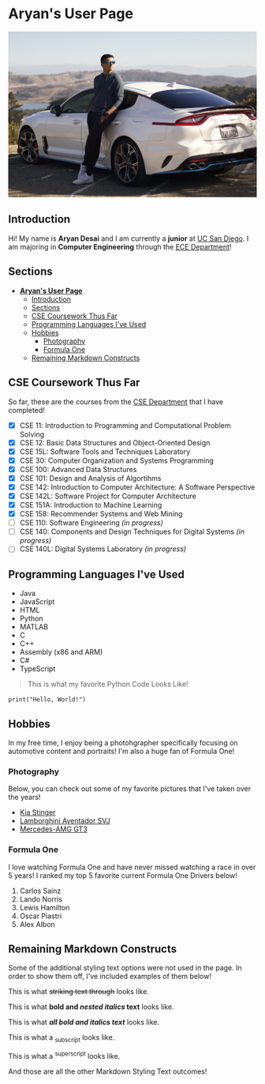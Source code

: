 # **Aryan's User Page**
![Image](UserPagePictures/AryanUserPagePicture.png)
## Introduction
Hi! My name is **Aryan Desai** and I am currently a **junior** at [UC San Diego](https://ucsd.edu). I am majoring in **Computer Engineering** through the [ECE Department](https://www.ece.ucsd.edu)!
## Sections
- [**Aryan's User Page**](#aryans-user-page)
  - [Introduction](#introduction)
  - [Sections](#sections)
  - [CSE Coursework Thus Far](#cse-coursework-thus-far)
  - [Programming Languages I've Used](#programming-languages-ive-used)
  - [Hobbies](#hobbies)
    - [Photography](#photography)
    - [Formula One](#formula-one)
  - [Remaining Markdown Constructs](#remaining-markdown-constructs)
## CSE Coursework Thus Far
So far, these are the courses from the [CSE Department](https://cse.ucsd.edu) that I have completed!
- [x] CSE 11: Introduction to Programming and Computational Problem Solving
- [x] CSE 12: Basic Data Structures and Object-Oriented Design
- [x] CSE 15L: Software Tools and Techniques Laboratory
- [x] CSE 30: Computer Organization and Systems Programming
- [x] CSE 100: Advanced Data Structures
- [x] CSE 101: Design and Analysis of Algortihms
- [x] CSE 142: Introduction to Computer Architecture: A Software Perspective
- [x] CSE 142L: Software Project for Computer Architecture
- [x] CSE 151A: Introduction to Machine Learning
- [x] CSE 158: Recommender Systems and Web Mining 
- [ ] CSE 110: Software Engineering _(in progress)_
- [ ] CSE 140: Components and Design Techniques for Digital Systems _(in progress)_
- [ ] CSE 140L: Digital Systems Laboratory _(in progress)_
## Programming Languages I've Used
- Java
- JavaScript
- HTML
- Python
- MATLAB
- C
- C++
- Assembly (x86 and ARM)
- C#
- TypeScript
> This is what my favorite Python Code Looks Like!
```
print("Hello, World!")
```
## Hobbies
In my free time, I enjoy being a photohgrapher specifically focusing on automotive content and portraits! I'm also a huge fan of Formula One! 
### Photography
Below, you can check out some of my favorite pictures that I've taken over the years!
- [Kia Stinger](UserPagePictures/StingerFrontPic.jpg)
- [Lamborghini Aventador SVJ](UserPagePictures/SVJRollerPic.jpg)
- [Mercedes-AMG GT3](UserPagePictures/GT3RaceDayPic.jpg)
### Formula One
I love watching Formula One and have never missed watching a race in over 5 years! I ranked my top 5 favorite current Formula One Drivers below!
1) Carlos Sainz
2) Lando Norris
3) Lewis Hamilton
4) Oscar Piastri
5) Alex Albon
## Remaining Markdown Constructs
Some of the additional styling text options were not used in the page. In order to show them off, I've included examples of them below! 

This is what ~~striking text through~~ looks like. 

This is what **bold and _nested italics_ text** looks like.

This is what ***all bold and italics text*** looks like.

This is what a <sub>subscript</sub> looks like.

This is what a <sup>superscript</sup> looks like.

And those are all the other Markdown Styling Text outcomes! 




